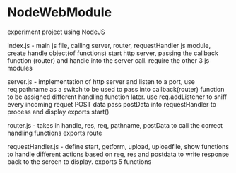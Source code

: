 # NodeWebModule
experiment project using NodeJS 

index.js - main js file, calling server, router, requestHandler js module, create handle object(of functions)
           start http server, passing the callback function (router) and handle into the server call. 
           require the other 3 js modules
		   
server.js - implementation of http server and listen to a port, use req.pathname as a switch to be used to pass into
            callback(router) function to be assigned different handling function later. 
			use req.addListener to sniff every incoming requet POST data
			pass postData into requestHandler to process and display
			exports start()

router.js - takes in handle, res, req, pathname, postData to call the correct handling functions 
            exports route
			
requestHandler.js - define start, getform, upload, uploadfile, show functions to handle different actions based on req, res and 
                    postdata to write response back to the screen to display. 
                    exports 5 functions

